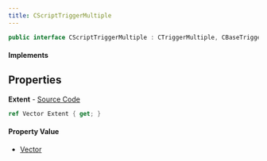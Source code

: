 ```yaml
---
title: CScriptTriggerMultiple
---
```


```csharp
public interface CScriptTriggerMultiple : CTriggerMultiple, CBaseTrigger, CBaseToggle, CBaseModelEntity, CBaseEntity, CEntityInstance, ISchemaClass<CEntityInstance>, ISchemaClass<CBaseEntity>, ISchemaClass<CBaseModelEntity>, ISchemaClass<CBaseToggle>, ISchemaClass<CBaseTrigger>, ISchemaClass<CTriggerMultiple>, ISchemaClass<CScriptTriggerMultiple>, ISchemaField, ISchemaClass, INativeHandle
```

#### Implements

## Properties

**Extent** - [Source Code](https://github.com/swiftly-solution/swiftlys2/blob/main/managed/src/SwiftlyS2.Generated/Schemas/Interfaces/CScriptTriggerMultiple.cs#L16)

```csharp
ref Vector Extent { get; }
```

#### Property Value

- [Vector](/docs/api/shared/natives/vector)

